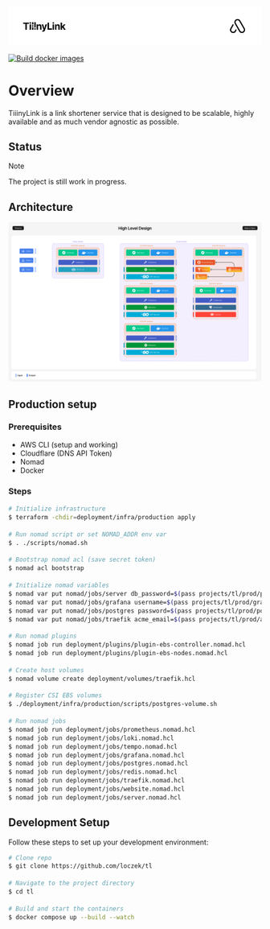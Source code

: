 <img src="banner.png">

[![Build docker images](https://github.com/loczek/tl/actions/workflows/build.yaml/badge.svg)](https://github.com/loczek/tl/actions/workflows/build.yaml)

# Overview

TiiinyLink is a link shortener service that is designed to be scalable, highly available and as much vendor agnostic as possible.

## Status

> [!Note]
> The project is still work in progress.

## Architecture

<img src="architecture.png">

## Production setup

### Prerequisites

- AWS CLI (setup and working)
- Cloudflare (DNS API Token)
- Nomad
- Docker

### Steps

```sh
# Initialize infrastructure
$ terraform -chdir=deployment/infra/production apply

# Run nomad script or set NOMAD_ADDR env var
$ . ./scripts/nomad.sh

# Bootstrap nomad acl (save secret token)
$ nomad acl bootstrap

# Initialize nomad variables
$ nomad var put nomad/jobs/server db_password=$(pass projects/tl/prod/postgres/password)
$ nomad var put nomad/jobs/grafana username=$(pass projects/tl/prod/grafana/username) password=$(pass projects/tl/prod/grafana/password)
$ nomad var put nomad/jobs/postgres password=$(pass projects/tl/prod/postgres/password)
$ nomad var put nomad/jobs/traefik acme_email=$(pass projects/tl/prod/acme/email) cf_dns_api_token=$(pass projects/tl/prod/cloudflare/dns_api_token)

# Run nomad plugins
$ nomad job run deployment/plugins/plugin-ebs-controller.nomad.hcl
$ nomad job run deployment/plugins/plugin-ebs-nodes.nomad.hcl

# Create host volumes
$ nomad volume create deployment/volumes/traefik.hcl

# Register CSI EBS volumes
$ ./deployment/infra/production/scripts/postgres-volume.sh

# Run nomad jobs
$ nomad job run deployment/jobs/prometheus.nomad.hcl
$ nomad job run deployment/jobs/loki.nomad.hcl
$ nomad job run deployment/jobs/tempo.nomad.hcl
$ nomad job run deployment/jobs/grafana.nomad.hcl
$ nomad job run deployment/jobs/postgres.nomad.hcl
$ nomad job run deployment/jobs/redis.nomad.hcl
$ nomad job run deployment/jobs/traefik.nomad.hcl
$ nomad job run deployment/jobs/website.nomad.hcl
$ nomad job run deployment/jobs/server.nomad.hcl
```

## Development Setup

Follow these steps to set up your development environment:

```sh
# Clone repo
$ git clone https://github.com/loczek/tl

# Navigate to the project directory
$ cd tl

# Build and start the containers
$ docker compose up --build --watch
```
